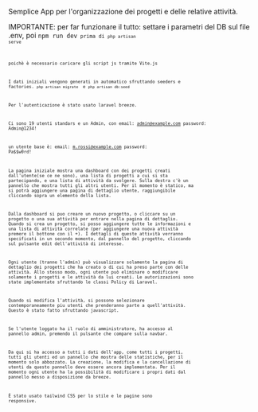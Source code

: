 Semplice App per l'organizzazione dei progetti e delle relative attività.

IMPORTANTE: per far funzionare il tutto:
settare i parametri del DB sul file .env, poi
<code>npm run dev<code>
prima di 
<code>php artisan serve<code>

poichè è necessario caricare gli script js tramite Vite.js

I dati iniziali vengono generati in automatico sfruttando seeders e factories.
<code>php artisan migrate </code>
e
<code>php artisan db:seed </code>

Per l'autenticazione è stato usato laravel breeze.

Ci sono 19 utenti standars e 
un Admin, con 
email: admin@example.com
password: Admin@1234!

un utente base è:
email: m.rossi@example.com
password: Pa$$w0rd!

La pagina iniziale mostra una dashboard con dei progetti creati dall'utente(se ce ne sono),
una lista di progetti a cui si sta partecipando, e una lista di attività da svolgere.
Sulla destra c'è un pannello che mostra tutti gli altri utenti. Per il momento è statico, ma si potrà aggiungere una  pagina di dettaglio utente, raggiungibile cliccando sopra un elemento della lista.

Dalla dashboard si puo creare un nuovo progetto, o cliccare su un progetto o una sua attività per entrare nella pagina di dettaglio.
Quando si crea un progetto, si posso aggiungere tutte le informazioni e una lista di attività correlate (per aggiungere una nuova attività premere il bottone con il +). I dettagli di queste attività verranno specificati in un secondo momento, dal pannello del progetto, cliccando sul pulsante edit dell'attività di interesse.

Ogni utente (tranne l'admin) può visualizzare solamente la pagina di dettaglio dei progetti che ha creato o di cui ha preso parte con delle attività. 
Allo stesso modo, ogni utente può eliminare o modificare solamente i progetti e le attività da lui creati.
Le autorizzazioni sono state implementate sfruttando le classi Policy di Laravel.

Quando si modifica l'attività, si possono selezionare contemporaneamente piu utenti che prenderanno parte a quell'attività. Questo è stato fatto sfruttando javascript.

Se l'utente loggato ha il ruolo di amministratore, ha accesso al pannello admin, premendo il pulsante che compare sulla navbar.

Da qui si ha accesso a tutti i dati  dell'app, come tutti i progetti, tutti gli utenti ed un pannello che mostra delle statistiche, per il momento solo abbozzato.
La creazione, la modifica e la cancellazione di utenti da questo pannello deve essere ancora implementata. Per il momento ogni utente ha la possibilità di modificare i propri dati dal pannello messo a disposizione da breeze.

È stato usato tailwind CSS per lo stile e le pagine sono responsive.